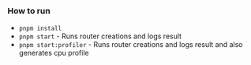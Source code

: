 ### How to run

* `pnpm install`
* `pnpm start` - Runs router creations and logs result
* `pnpm start:profiler` - Runs router creations and logs result and also generates cpu profile
